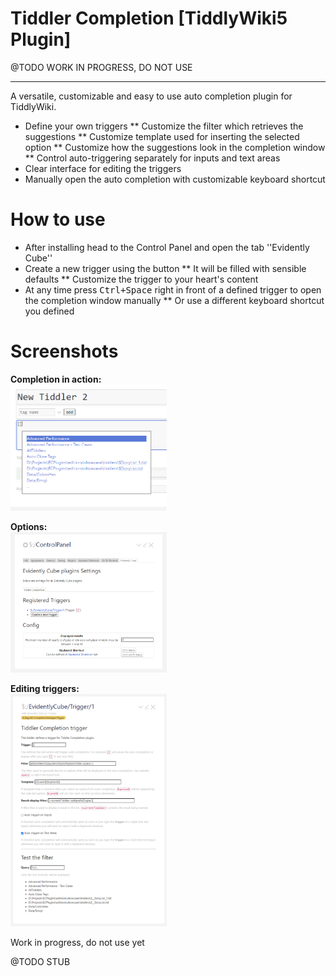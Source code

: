 # Tiddler Completion [TiddlyWiki5 Plugin]

@TODO WORK IN PROGRESS, DO NOT USE

----

A versatile, customizable and easy to use auto completion plugin for TiddlyWiki.

* Define your own triggers
** Customize the filter which retrieves the suggestions
** Customize template used for inserting the selected option
** Customize how the suggestions look in the completion window
** Control auto-triggering separately for inputs and text areas
* Clear interface for editing the triggers
* Manually open the auto completion with customizable keyboard shortcut

# How to use

* After installing head to the Control Panel and open the tab ''Evidently Cube''
* Create a new trigger using the button
** It will be filled with sensible defaults
** Customize the trigger to your heart's content
* At any time press <kbd>Ctrl+Space</kbd> right in front of a defined trigger to open the completion window manually
** Or use a different keyboard shortcut you defined

# Screenshots

**Completion in action:**<br>
<a href="images/completion.png?raw=true">
<img src="images/completion.png?raw=true" width="250">
</a>

**Options:**<br>
<a href="images/settings.png?raw=true">
<img src="images/settings.png?raw=true" width="250">
</a>

**Editing triggers:**<br>
<a href="images/trigger.png?raw=true">
<img src="images/trigger.png?raw=true" width="250">
</a>

Work in progress, do not use yet

@TODO STUB